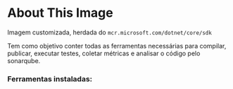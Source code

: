 # About This Image
Imagem customizada, herdada do `mcr.microsoft.com/dotnet/core/sdk`

Tem como objetivo conter todas as ferramentas necessárias para compilar, publicar, executar testes, coletar métricas e analisar o código pelo sonarqube.

### Ferramentas instaladas:
